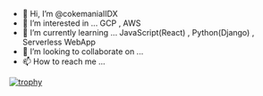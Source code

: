 - 👋 Hi, I’m @cokemaniaIIDX
- 👀 I’m interested in ... GCP , AWS
- 🌱 I’m currently learning ... JavaScript(React) , Python(Django) , Serverless WebApp
- 💞️ I’m looking to collaborate on ...
- 📫 How to reach me ...

<!---
c0ba1t-coke/c0ba1t-coke is a ✨ special ✨ repository because its `README.md` (this file) appears on your GitHub profile.
You can click the Preview link to take a look at your changes.
--->

[![trophy](https://github-profile-trophy.vercel.app/?username=cokemaniaIIDX)](https://github.com/cokemaniaIIDX/github-profile-trophy)
